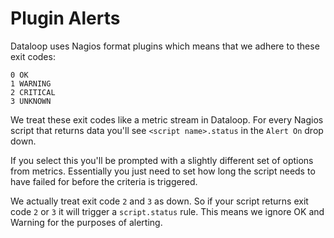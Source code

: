 # Plugin Alerts
 
Dataloop uses Nagios format plugins which means that we adhere to these exit codes:

```
0 OK
1 WARNING
2 CRITICAL
3 UNKNOWN
```

We treat these exit codes like a metric stream in Dataloop. For every Nagios script that returns data you'll see `<script name>.status` in the `Alert On` drop down.

If you select this you'll be prompted with a slightly different set of options from metrics. Essentially you just need to set how long the script needs to have failed for before the criteria is triggered.

We actually treat exit code `2` and `3` as down. So if your script returns exit code `2` or `3` it will trigger a `script.status` rule. This means we ignore OK and Warning for the purposes of alerting.
